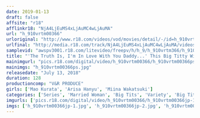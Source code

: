 ```yaml
---
date: 2019-01-13
draft: false
affsite: "r18"
afflinkr18: "NjA4LjEuMS4xLjAuMC4wLjAuMA"
url: "h_910vrtm00366"
urloriginal: "http://www.r18.com/videos/vod/movies/detail/-/id=h_910vrtm00366"
urlfinal: "http://media.r18.com/track/NjA4LjEuMS4xLjAuMC4wLjAuMA/videos/vod/movies/detail/-/id=h_910vrtm00366"
samplevid: "awspv3001.r18.com/litevideo/freepv/h/h_9/h_910vrtm366/h_910vrtm366_dmb_w.mp4"
title: "'The Truth Is, I'm In Love With You Daddy...' This Big Titty Wife Hasn't Been Fucked In A While, So She's Secretly Been Fucking Her Father-In-Law And Enjoying Sloppy Kisses And Deep And Rich Creampie Sex"
mainimgurl: "pics.r18.com/digital/video/h_910vrtm00366/h_910vrtm00366ps.jpg"
mainimgs: "h_910vrtm00366ps.jpg"
releasedate: "July 13, 2018"
duration: 128
productioncomp: "V&R PRODUCE"
girls: ['Mao Kurata', 'Arisa Hanyu', 'Miina Wakatsuki']
categories: ['Series', 'Married Woman', 'Big Tits', 'Variety', 'Big Tits Lover', 'Kiss Kiss', 'Cowgirl', 'Creampie', 'Titty Fuck', 'Hi-Def']
imgurls: ['pics.r18.com/digital/video/h_910vrtm00366/h_910vrtm00366jp-1.jpg', 'pics.r18.com/digital/video/h_910vrtm00366/h_910vrtm00366jp-2.jpg', 'pics.r18.com/digital/video/h_910vrtm00366/h_910vrtm00366jp-3.jpg', 'pics.r18.com/digital/video/h_910vrtm00366/h_910vrtm00366jp-4.jpg', 'pics.r18.com/digital/video/h_910vrtm00366/h_910vrtm00366jp-5.jpg', 'pics.r18.com/digital/video/h_910vrtm00366/h_910vrtm00366jp-6.jpg', 'pics.r18.com/digital/video/h_910vrtm00366/h_910vrtm00366jp-7.jpg', 'pics.r18.com/digital/video/h_910vrtm00366/h_910vrtm00366jp-8.jpg', 'pics.r18.com/digital/video/h_910vrtm00366/h_910vrtm00366jp-9.jpg', 'pics.r18.com/digital/video/h_910vrtm00366/h_910vrtm00366jp-10.jpg', 'pics.r18.com/digital/video/h_910vrtm00366/h_910vrtm00366jp-11.jpg', 'pics.r18.com/digital/video/h_910vrtm00366/h_910vrtm00366jp-12.jpg', 'pics.r18.com/digital/video/h_910vrtm00366/h_910vrtm00366jp-13.jpg', 'pics.r18.com/digital/video/h_910vrtm00366/h_910vrtm00366jp-14.jpg', 'pics.r18.com/digital/video/h_910vrtm00366/h_910vrtm00366jp-15.jpg', 'pics.r18.com/digital/video/h_910vrtm00366/h_910vrtm00366jp-16.jpg', 'pics.r18.com/digital/video/h_910vrtm00366/h_910vrtm00366jp-17.jpg', 'pics.r18.com/digital/video/h_910vrtm00366/h_910vrtm00366jp-18.jpg', 'pics.r18.com/digital/video/h_910vrtm00366/h_910vrtm00366jp-19.jpg', 'pics.r18.com/digital/video/h_910vrtm00366/h_910vrtm00366jp-20.jpg']
imgs: ['h_910vrtm00366jp-1.jpg', 'h_910vrtm00366jp-2.jpg', 'h_910vrtm00366jp-3.jpg', 'h_910vrtm00366jp-4.jpg', 'h_910vrtm00366jp-5.jpg', 'h_910vrtm00366jp-6.jpg', 'h_910vrtm00366jp-7.jpg', 'h_910vrtm00366jp-8.jpg', 'h_910vrtm00366jp-9.jpg', 'h_910vrtm00366jp-10.jpg', 'h_910vrtm00366jp-11.jpg', 'h_910vrtm00366jp-12.jpg', 'h_910vrtm00366jp-13.jpg', 'h_910vrtm00366jp-14.jpg', 'h_910vrtm00366jp-15.jpg', 'h_910vrtm00366jp-16.jpg', 'h_910vrtm00366jp-17.jpg', 'h_910vrtm00366jp-18.jpg', 'h_910vrtm00366jp-19.jpg', 'h_910vrtm00366jp-20.jpg']
---
```

